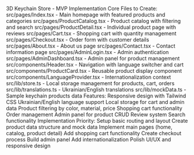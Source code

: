 3D Keychain Store - MVP Implementation
Core Files to Create:
src/pages/Index.tsx - Main homepage with featured products and categories
src/pages/ProductCatalog.tsx - Product catalog with filtering and search
src/pages/ProductDetail.tsx - Individual product page with reviews
src/pages/Cart.tsx - Shopping cart with quantity management
src/pages/Checkout.tsx - Order form with customer details
src/pages/About.tsx - About us page
src/pages/Contact.tsx - Contact information page
src/pages/AdminLogin.tsx - Admin authentication
src/pages/AdminDashboard.tsx - Admin panel for product management
src/components/Header.tsx - Navigation with language switcher and cart
src/components/ProductCard.tsx - Reusable product display component
src/components/LanguageProvider.tsx - Internationalization context
src/lib/store.ts - Local storage management for products, cart, orders
src/lib/translations.ts - Ukrainian/English translations
src/lib/mockData.ts - Sample keychain products data
Features:
Responsive design with Tailwind CSS
Ukrainian/English language support
Local storage for cart and admin data
Product filtering by color, material, price
Shopping cart functionality
Order management
Admin panel for product CRUD
Review system
Search functionality
Implementation Priority:
Setup basic routing and layout
Create product data structure and mock data
Implement main pages (home, catalog, product detail)
Add shopping cart functionality
Create checkout process
Build admin panel
Add internationalization
Polish UI/UX and responsive design